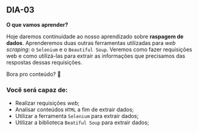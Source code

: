 ## DIA-03

**O que vamos aprender?**

Hoje daremos continuidade ao nosso aprendizado sobre  **raspagem de dados**. Aprenderemos duas outras ferramentas utilizadas para  _web scraping_: o  `Selenium`  e o  `Beautiful Soup`. Veremos como fazer requisições web e como utilizá-las para extrair as informações que precisamos das respostas dessas requisições.

Bora pro conteúdo? 🚀

### Você será capaz de:

-   Realizar requisições  _web_;
-   Analisar conteúdos  `HTML`  a fim de extrair dados;
-   Utilizar a ferramenta  `Selenium`  para extrair dados;
-   Utilizar a biblioteca  `Beatiful Soup`  para extrair dados;
